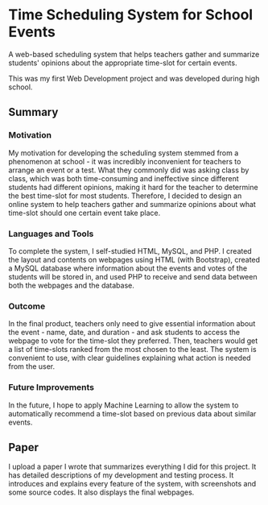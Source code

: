 # Time Scheduling System for School Events
A web-based scheduling system that helps teachers gather and summarize students' opinions about the appropriate time-slot for certain events.

This was my first Web Development project and was developed during high school. 

## Summary

### Motivation
My motivation for developing the scheduling system stemmed from a phenomenon at school - it was incredibly inconvenient for teachers to arrange an event or a test. What they commonly did was asking class by class, which was both time-consuming and ineffective since different students had different opinions, making it hard for the teacher to determine the best time-slot for most students. Therefore, I decided to design an online system to help teachers gather and summarize opinions about what time-slot should one certain event take place.

### Languages and Tools
To complete the system, I self-studied HTML, MySQL, and PHP. I created the layout and contents on webpages using HTML (with Bootstrap), created a MySQL database where information about the events and votes of the students will be stored in, and used PHP to receive and send data between both the 
webpages and the database.

### Outcome
In the final product, teachers only need to give essential information about the event - name, date, and duration - and ask students to access the webpage to vote for the time-slot they preferred. Then, teachers would get a list of time-slots ranked from the most chosen to the least. The system is convenient to use, with clear guidelines explaining what action is needed from the user.

### Future Improvements
In the future, I hope to apply Machine Learning to allow the system to automatically recommend a time-slot based on previous data about similar events.

## Paper
I upload a paper I wrote that summarizes everything I did for this project. It has detailed descriptions of my development and testing process. It introduces and explains every feature of the system, with screenshots and some source codes. It also displays the final webpages.
